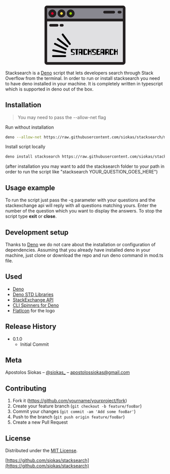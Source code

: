 <p align="center"><img src="https://raw.githubusercontent.com/siokas/siokas.github.io/master/img/stacksearch-logo.png" width="256"></p>

Stacksearch is a [Deno](https://deno.land) script that lets developers search through Stack Overflow from the terminal. In order to run or install stacksearch you need to have deno installed in your machine.
It is completely written in typescript which is supported in deno out of the box.  

## Installation

> You may need to pass the --allow-net flag

Run without installation
```sh
deno --allow-net https://raw.githubusercontent.com/siokas/stacksearch/master/dist/main.bundle.js YOUR_QUESTION_GOES_HERE
```

Install script locally
```sh
deno install stacksearch https://raw.githubusercontent.com/siokas/stacksearch/master/dist/main.bundle.js 
```

(after installation you may want to add the stacksearch folder to your path in order to run the script like "stacksearch YOUR_QUESTION_GOES_HERE")

## Usage example

To run the script just pass the -q parameter with your questions and the stackexchange api will reply with all questions matching yours. 
Enter the number of the question which you want to display the answers. To stop the script type __exit__ or __close__.  

## Development setup

Thanks to [Deno](https://deno.land/) we do not care about the installation or configuration of dependencies. 
Assuming that you already have installed deno in your machine, just clone or download the repo and run deno command in mod.ts file.

## Used

* [Deno](https://deno.land)
* [Deno STD Libraries](https://deno.land/std/)
* [StackExchange API](https://api.stackexchange.com/docs)
* [CLI Spinners for Deno](https://github.com/ameerthehacker/cli-spinners)
* [FlatIcon](https://www.flaticon.com/) for the logo 

## Release History

* 0.1.0
    * Initial Commit

## Meta

Apostolos Siokas – [@siokas_](https://twitter.com/siokas_) – apostolossiokas@gmail.com

## Contributing

1. Fork it (<https://github.com/yourname/yourproject/fork>)
2. Create your feature branch (`git checkout -b feature/fooBar`)
3. Commit your changes (`git commit -am 'Add some fooBar'`)
4. Push to the branch (`git push origin feature/fooBar`)
5. Create a new Pull Request

## License

Distributed under the [MIT License](https://github.com/siokas/stacksearch/blob/master/LICENSE). 

[https://github.com/siokas/stacksearch](https://github.com/siokas/stacksearch)